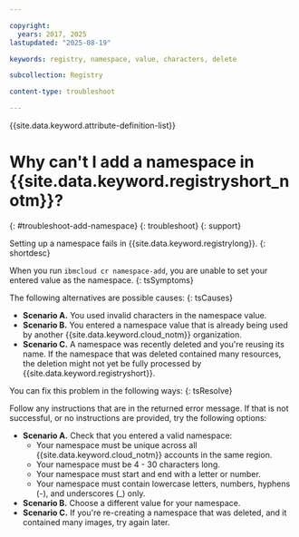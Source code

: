 ```yaml
---

copyright:
  years: 2017, 2025
lastupdated: "2025-08-19"

keywords: registry, namespace, value, characters, delete

subcollection: Registry

content-type: troubleshoot

---
```


{{site.data.keyword.attribute-definition-list}}

# Why can't I add a namespace in {{site.data.keyword.registryshort_notm}}?
{: #troubleshoot-add-namespace}
{: troubleshoot}
{: support}

Setting up a namespace fails in {{site.data.keyword.registrylong}}.
{: shortdesc}

When you run `ibmcloud cr namespace-add`, you are unable to set your entered value as the namespace.
{: tsSymptoms}

The following alternatives are possible causes:
{: tsCauses}

- **Scenario A.** You used invalid characters in the namespace value.
- **Scenario B.** You entered a namespace value that is already being used by another {{site.data.keyword.cloud_notm}} organization.
- **Scenario C.** A namespace was recently deleted and you're reusing its name. If the namespace that was deleted contained many resources, the deletion might not yet be fully processed by {{site.data.keyword.registryshort}}.

You can fix this problem in the following ways:
{: tsResolve}

Follow any instructions that are in the returned error message. If that is not successful, or no instructions are provided, try the following options:

- **Scenario A.** Check that you entered a valid namespace:
    - Your namespace must be unique across all {{site.data.keyword.cloud_notm}} accounts in the same region.
    - Your namespace must be 4 - 30 characters long.
    - Your namespace must start and end with a letter or number.
    - Your namespace must contain lowercase letters, numbers, hyphens (-), and underscores (_) only.
- **Scenario B.** Choose a different value for your namespace.
- **Scenario C.** If you're re-creating a namespace that was deleted, and it contained many images, try again later.
